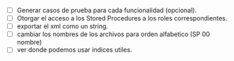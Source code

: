 - [ ] Generar casos de prueba para cada funcionalidad (opcional).
- [ ] Otorgar el acceso a los Stored Procedures a los roles correspondientes.
- [ ] exportar el xml como un string.
- [ ] cambiar los nombres de los archivos para orden alfabetico (SP 00 nombre)
- [ ] ver donde podemos usar indices utiles.
